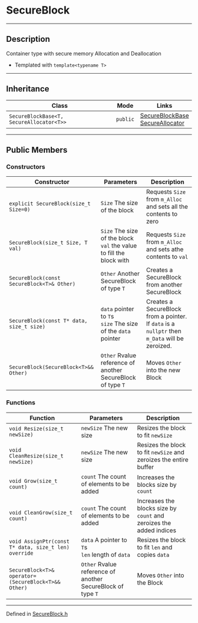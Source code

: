 # SecureBlock<T>

***

## Description
Container type with secure memory Allocation and Deallocation

* Templated  with `template<typename T>`

***

## Inheritance
Class | Mode | Links
--- | --- | ---
`SecureBlockBase<T, SecureAllocator<T>>` | `public` | [SecureBlockBase](./SecureBlockBase.md) <br/> [SecureAllocator](./SecureAllocator.md)

***

## Public Members

### Constructors
Constructor | Parameters | Description
--- | --- | ---
`explicit SecureBlock(size_t Size=0)` | `Size` The size of the block | Requests `Size` from `m_Alloc` and sets all the contents to zero
`SecureBlock(size_t Size, T val)` | `Size` The size of the block <br/> `val` the value to fill the block with | Requests `Size` from `m_Alloc` and sets athe contents to `val`
`SecureBlock(const SecureBlock<T>& Other)` | `Other` Another SecureBlock of type `T` | Creates a SecureBlock from another SecureBlock
`SecureBlock(const T* data, size_t size)` | `data` pointer to `T`s <br/> `size` The size of the `data` pointer | Creates a SecureBlock from a pointer. If `data` is a `nullptr` then `m_Data` will be zeroized.
`SecureBlock(SecureBlock<T>&& Other)` | `Other` Rvalue reference of another SecureBlock of type `T` | Moves `Other` into the new Block

### Functions

Function | Parameters | Description
--- | --- | ---
`void Resize(size_t newSize)` | `newSize` The new size | Resizes the block to fit `newSize`
`void CleanResize(size_t newSize)` | `newSize` The new size | Resizes the block to fit `newSize` and zeroizes the entire buffer
`void Grow(size_t count)` | `count` The count of elements to be added | Increases the blocks size by `count`
`void CleanGrow(size_t count)` | `count` The count of elements to be added | Increases the blocks size by `count` and zeroizes the added indices
`void AssignPtr(const T* data, size_t len) override` | `data` A pointer to `T`s <br/> `len` length of `data` | Resizes the block to fit `len` and copies `data` 
`SecureBlock<T>& operator=(SecureBlock<T>&& Other)` | `Other` Rvalue reference of another SecureBlock of type `T` | Moves `Other` into the Block

***

Defined in [SecureBlock.h](https://github.com/FlyingRaijinMinato/LockdownSSL/blob/main/Includes/SecureBlock.h)